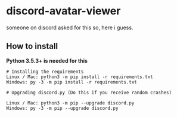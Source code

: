 # discord-avatar-viewer
someone on discord asked for this so, here i guess.

How to install
----------

**Python 3.5.3+ is needed for this**

    # Installing the requirements
    Linux / Mac: python3 -m pip install -r requirements.txt
    Windows: py -3 -m pip install -r requirements.txt
     
    # Upgrading discord.py (Do this if you receive random crashes)

    Linux / Mac: python3 -m pip --upgrade discord.py
    Windows: py -3 -m pip --upgrade discord.py
  
